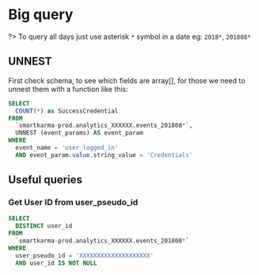 # Big query

?> To query all days just use asterisk `*` symbol in a date eg: `2018*`, `201808*`

## UNNEST

First check schema, to see which fields are array[], for those we need to unnest them with a function like this:

```SQL
SELECT
  COUNT(*) as SuccessCredential
FROM
  `smartkarma-prod.analytics_XXXXXX.events_201808*`,
  UNNEST (event_params) AS event_param
WHERE
  event_name = 'user_logged_in'
  AND event_param.value.string_value = 'Credentials'
```

## Useful queries

### Get User ID from user_pseudo_id

```SQL
SELECT
  DISTINCT user_id
FROM
  `smartkarma-prod.analytics_XXXXXX.events_201808*`
WHERE
  user_pseudo_id = 'XXXXXXXXXXXXXXXXXXXX'
  AND user_id IS NOT NULL
```
